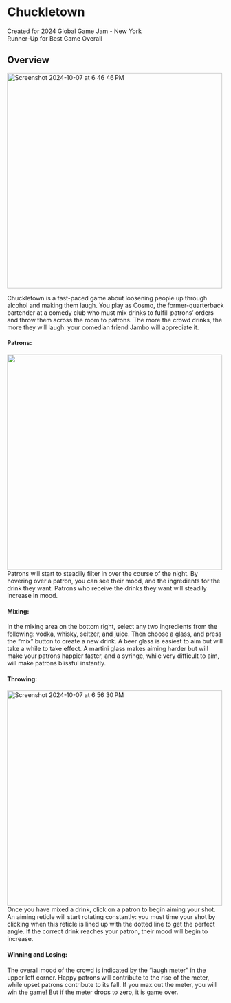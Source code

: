 # Chuckletown
Created for 2024 Global Game Jam - New York <br>
Runner-Up for Best Game Overall 

## Overview
<img width="500" alt="Screenshot 2024-10-07 at 6 46 46 PM" src="https://github.com/user-attachments/assets/6832476c-1127-405d-919f-7236acbbb788"> <br>

Chuckletown is a fast-paced game about loosening people up through alcohol and making them laugh. You play as Cosmo, the former-quarterback bartender at a comedy club who must mix drinks to fulfill patrons’ orders and throw them across the room to patrons. The more the crowd drinks, the more they will laugh: your comedian friend Jambo will appreciate it. <br>

#### Patrons:
<img width="500" src="https://github.com/user-attachments/assets/f52f90da-94f7-417c-b650-03f76318feb8"> <br> 
Patrons will start to steadily filter in over the course of the night. By hovering over a patron, you can see their mood, and the ingredients for the drink they want. Patrons who receive the drinks they want will steadily increase in mood.

#### Mixing:

In the mixing area on the bottom right, select any two ingredients from the following: vodka, whisky, seltzer, and juice. Then choose a glass, and press the “mix” button to create a new drink. A beer glass is easiest to aim but will take a while to take effect. A martini glass makes aiming harder but will make your patrons happier faster, and a syringe, while very difficult to aim, will make patrons blissful instantly.

#### Throwing:
<img width="500" alt="Screenshot 2024-10-07 at 6 56 30 PM" src="https://github.com/user-attachments/assets/95bff398-7ecf-4aae-b0ce-86257dd68f56"> <br> 
Once you have mixed a drink, click on a patron to begin aiming your shot. An aiming reticle will start rotating constantly: you must time your shot by clicking when this reticle is lined up with the dotted line to get the perfect angle. If the correct drink reaches your patron, their mood will begin to increase.

#### Winning and Losing:

The overall mood of the crowd is indicated by the “laugh meter” in the upper left corner. Happy patrons will contribute to the rise of the meter, while upset patrons contribute to its fall. If you max out the meter, you will win the game! But if the meter drops to zero, it is game over.



